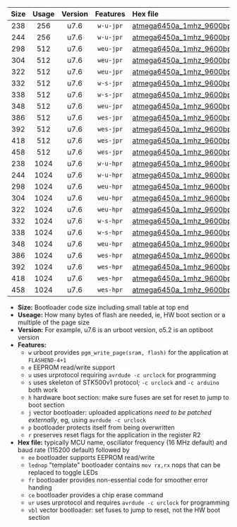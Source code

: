 |Size|Usage|Version|Features|Hex file|
|:-:|:-:|:-:|:-:|:--|
|238|256|u7.6|`w-u-jpr`|[atmega6450a_1mhz_9600bps_ur_vbl.hex](https://raw.githubusercontent.com/stefanrueger/urboot/main/atmega6450a_1mhz_9600bps_ur_vbl.hex)|
|244|256|u7.6|`w-u-jpr`|[atmega6450a_1mhz_9600bps_lednop_ur_vbl.hex](https://raw.githubusercontent.com/stefanrueger/urboot/main/atmega6450a_1mhz_9600bps_lednop_ur_vbl.hex)|
|298|512|u7.6|`weu-jpr`|[atmega6450a_1mhz_9600bps_ee_ur_vbl.hex](https://raw.githubusercontent.com/stefanrueger/urboot/main/atmega6450a_1mhz_9600bps_ee_ur_vbl.hex)|
|304|512|u7.6|`weu-jpr`|[atmega6450a_1mhz_9600bps_ee_lednop_ur_vbl.hex](https://raw.githubusercontent.com/stefanrueger/urboot/main/atmega6450a_1mhz_9600bps_ee_lednop_ur_vbl.hex)|
|322|512|u7.6|`weu-jpr`|[atmega6450a_1mhz_9600bps_ee_lednop_fr_ur_vbl.hex](https://raw.githubusercontent.com/stefanrueger/urboot/main/atmega6450a_1mhz_9600bps_ee_lednop_fr_ur_vbl.hex)|
|332|512|u7.6|`w-s-jpr`|[atmega6450a_1mhz_9600bps_vbl.hex](https://raw.githubusercontent.com/stefanrueger/urboot/main/atmega6450a_1mhz_9600bps_vbl.hex)|
|338|512|u7.6|`w-s-jpr`|[atmega6450a_1mhz_9600bps_lednop_vbl.hex](https://raw.githubusercontent.com/stefanrueger/urboot/main/atmega6450a_1mhz_9600bps_lednop_vbl.hex)|
|348|512|u7.6|`weu-jpr`|[atmega6450a_1mhz_9600bps_ee_lednop_fr_ce_ur_vbl.hex](https://raw.githubusercontent.com/stefanrueger/urboot/main/atmega6450a_1mhz_9600bps_ee_lednop_fr_ce_ur_vbl.hex)|
|386|512|u7.6|`wes-jpr`|[atmega6450a_1mhz_9600bps_ee_vbl.hex](https://raw.githubusercontent.com/stefanrueger/urboot/main/atmega6450a_1mhz_9600bps_ee_vbl.hex)|
|392|512|u7.6|`wes-jpr`|[atmega6450a_1mhz_9600bps_ee_lednop_vbl.hex](https://raw.githubusercontent.com/stefanrueger/urboot/main/atmega6450a_1mhz_9600bps_ee_lednop_vbl.hex)|
|418|512|u7.6|`wes-jpr`|[atmega6450a_1mhz_9600bps_ee_lednop_fr_vbl.hex](https://raw.githubusercontent.com/stefanrueger/urboot/main/atmega6450a_1mhz_9600bps_ee_lednop_fr_vbl.hex)|
|458|512|u7.6|`wes-jpr`|[atmega6450a_1mhz_9600bps_ee_lednop_fr_ce_vbl.hex](https://raw.githubusercontent.com/stefanrueger/urboot/main/atmega6450a_1mhz_9600bps_ee_lednop_fr_ce_vbl.hex)|
|238|1024|u7.6|`w-u-hpr`|[atmega6450a_1mhz_9600bps_ur.hex](https://raw.githubusercontent.com/stefanrueger/urboot/main/atmega6450a_1mhz_9600bps_ur.hex)|
|244|1024|u7.6|`w-u-hpr`|[atmega6450a_1mhz_9600bps_lednop_ur.hex](https://raw.githubusercontent.com/stefanrueger/urboot/main/atmega6450a_1mhz_9600bps_lednop_ur.hex)|
|298|1024|u7.6|`weu-hpr`|[atmega6450a_1mhz_9600bps_ee_ur.hex](https://raw.githubusercontent.com/stefanrueger/urboot/main/atmega6450a_1mhz_9600bps_ee_ur.hex)|
|304|1024|u7.6|`weu-hpr`|[atmega6450a_1mhz_9600bps_ee_lednop_ur.hex](https://raw.githubusercontent.com/stefanrueger/urboot/main/atmega6450a_1mhz_9600bps_ee_lednop_ur.hex)|
|322|1024|u7.6|`weu-hpr`|[atmega6450a_1mhz_9600bps_ee_lednop_fr_ur.hex](https://raw.githubusercontent.com/stefanrueger/urboot/main/atmega6450a_1mhz_9600bps_ee_lednop_fr_ur.hex)|
|332|1024|u7.6|`w-s-hpr`|[atmega6450a_1mhz_9600bps.hex](https://raw.githubusercontent.com/stefanrueger/urboot/main/atmega6450a_1mhz_9600bps.hex)|
|338|1024|u7.6|`w-s-hpr`|[atmega6450a_1mhz_9600bps_lednop.hex](https://raw.githubusercontent.com/stefanrueger/urboot/main/atmega6450a_1mhz_9600bps_lednop.hex)|
|348|1024|u7.6|`weu-hpr`|[atmega6450a_1mhz_9600bps_ee_lednop_fr_ce_ur.hex](https://raw.githubusercontent.com/stefanrueger/urboot/main/atmega6450a_1mhz_9600bps_ee_lednop_fr_ce_ur.hex)|
|386|1024|u7.6|`wes-hpr`|[atmega6450a_1mhz_9600bps_ee.hex](https://raw.githubusercontent.com/stefanrueger/urboot/main/atmega6450a_1mhz_9600bps_ee.hex)|
|392|1024|u7.6|`wes-hpr`|[atmega6450a_1mhz_9600bps_ee_lednop.hex](https://raw.githubusercontent.com/stefanrueger/urboot/main/atmega6450a_1mhz_9600bps_ee_lednop.hex)|
|418|1024|u7.6|`wes-hpr`|[atmega6450a_1mhz_9600bps_ee_lednop_fr.hex](https://raw.githubusercontent.com/stefanrueger/urboot/main/atmega6450a_1mhz_9600bps_ee_lednop_fr.hex)|
|458|1024|u7.6|`wes-hpr`|[atmega6450a_1mhz_9600bps_ee_lednop_fr_ce.hex](https://raw.githubusercontent.com/stefanrueger/urboot/main/atmega6450a_1mhz_9600bps_ee_lednop_fr_ce.hex)|

- **Size:** Bootloader code size including small table at top end
- **Useage:** How many bytes of flash are needed, ie, HW boot section or a multiple of the page size
- **Version:** For example, u7.6 is an urboot version, o5.2 is an optiboot version
- **Features:**
  + `w` urboot provides `pgm_write_page(sram, flash)` for the application at `FLASHEND-4+1`
  + `e` EEPROM read/write support
  + `u` uses urprotocol requiring `avrdude -c urclock` for programming
  + `s` uses skeleton of STK500v1 protocol; `-c urclock` and `-c arduino` both work
  + `h` hardware boot section: make sure fuses are set for reset to jump to boot section
  + `j` vector bootloader: uploaded applications *need to be patched externally*, eg, using `avrdude -c urclock`
  + `p` bootloader protects itself from being overwritten
  + `r` preserves reset flags for the application in the register R2
- **Hex file:** typically MCU name, oscillator frequency (16 MHz default) and baud rate (115200 default) followed by
  + `ee` bootloader supports EEPROM read/write
  + `lednop` "template" bootloader contains `mov rx,rx` nops that can be replaced to toggle LEDs
  + `fr` bootloader provides non-essential code for smoother error handing
  + `ce` bootloader provides a chip erase command
  + `ur` uses urprotocol and requires `avrdude -c urclock` for programming
  + `vbl` vector bootloader: set fuses to jump to reset, not the HW boot section
